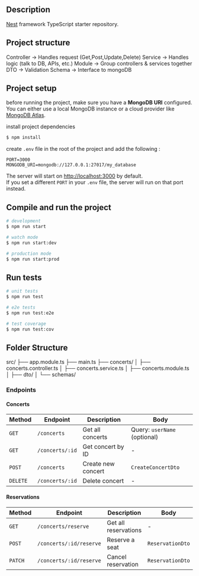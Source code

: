 ## Description

[Nest](https://github.com/nestjs/nest) framework TypeScript starter repository.

## Project structure

Controller -> Handles request (Get,Post,Update,Delete)
Service -> Handles logic (talk to DB, APIs, etc.)
Module -> Group controllers & services together
DTO -> Validation
Schema -> Interface to mongoDB

## Project setup

before running the project, make sure you have a **MongoDB URI** configured.  
You can either use a local MongoDB instance or a cloud provider like [MongoDB Atlas](https://www.mongodb.com/atlas).

install project dependencies

```bash
$ npm install
```

create `.env` file in the root of the project and add the following :

```env
PORT=3000
MONGODB_URI=mongodb://127.0.0.1:27017/my_database
```

The server will start on [http://localhost:3000](http://localhost:3000) by default.  
If you set a different `PORT` in your `.env` file, the server will run on that port instead.

## Compile and run the project

```bash
# development
$ npm run start

# watch mode
$ npm run start:dev

# production mode
$ npm run start:prod
```

## Run tests

```bash
# unit tests
$ npm run test

# e2e tests
$ npm run test:e2e

# test coverage
$ npm run test:cov
```

## Folder Structure

src/
├── app.module.ts
├── main.ts
├── concerts/
│ ├── concerts.controller.ts
│ ├── concerts.service.ts
│ ├── concerts.module.ts
│ ├── dto/
│ └── schemas/

### Endpoints

#### Concerts

| Method   | Endpoint        | Description        | Body                         |
| -------- | --------------- | ------------------ | ---------------------------- |
| `GET`    | `/concerts`     | Get all concerts   | Query: `userName` (optional) |
| `GET`    | `/concerts/:id` | Get concert by ID  | -                            |
| `POST`   | `/concerts`     | Create new concert | `CreateConcertDto`           |
| `DELETE` | `/concerts/:id` | Delete concert     | -                            |

#### Reservations

| Method  | Endpoint                | Description          | Body             |
| ------- | ----------------------- | -------------------- | ---------------- |
| `GET`   | `/concerts/reserve`     | Get all reservations | -                |
| `POST`  | `/concerts/:id/reserve` | Reserve a seat       | `ReservationDto` |
| `PATCH` | `/concerts/:id/reserve` | Cancel reservation   | `ReservationDto` |
